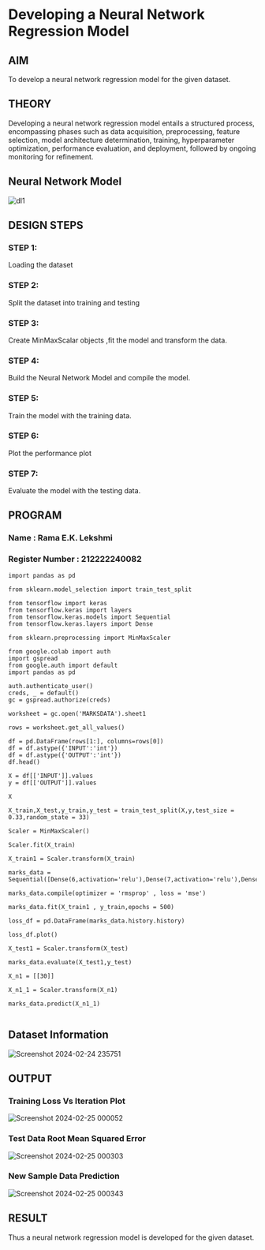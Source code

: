 # Developing a Neural Network Regression Model

## AIM

To develop a neural network regression model for the given dataset.

## THEORY
Developing a neural network regression model entails a structured process, encompassing phases such as data acquisition, preprocessing, feature selection, model architecture determination, training, hyperparameter optimization, performance evaluation, and deployment, followed by ongoing monitoring for refinement.

## Neural Network Model

![dl1](https://github.com/Rama-Lekshmi/basic-nn-model/assets/118541549/ef5c4097-a70a-4004-9d3a-c82b9add0fea)

## DESIGN STEPS

### STEP 1:

Loading the dataset

### STEP 2:

Split the dataset into training and testing

### STEP 3:

Create MinMaxScalar objects ,fit the model and transform the data.

### STEP 4:

Build the Neural Network Model and compile the model.

### STEP 5:

Train the model with the training data.

### STEP 6:

Plot the performance plot

### STEP 7:

Evaluate the model with the testing data.

## PROGRAM
### Name : Rama E.K. Lekshmi
### Register Number : 212222240082
```
import pandas as pd

from sklearn.model_selection import train_test_split

from tensorflow import keras
from tensorflow.keras import layers
from tensorflow.keras.models import Sequential
from tensorflow.keras.layers import Dense

from sklearn.preprocessing import MinMaxScaler

from google.colab import auth
import gspread
from google.auth import default
import pandas as pd

auth.authenticate_user()
creds, _ = default()
gc = gspread.authorize(creds)

worksheet = gc.open('MARKSDATA').sheet1

rows = worksheet.get_all_values()

df = pd.DataFrame(rows[1:], columns=rows[0])
df = df.astype({'INPUT':'int'})
df = df.astype({'OUTPUT':'int'})
df.head()

X = df[['INPUT']].values
y = df[['OUTPUT']].values

X

X_train,X_test,y_train,y_test = train_test_split(X,y,test_size = 0.33,random_state = 33)

Scaler = MinMaxScaler()

Scaler.fit(X_train)

X_train1 = Scaler.transform(X_train)

marks_data = Sequential([Dense(6,activation='relu'),Dense(7,activation='relu'),Dense(1)])

marks_data.compile(optimizer = 'rmsprop' , loss = 'mse')

marks_data.fit(X_train1 , y_train,epochs = 500)

loss_df = pd.DataFrame(marks_data.history.history)

loss_df.plot()

X_test1 = Scaler.transform(X_test)

marks_data.evaluate(X_test1,y_test)

X_n1 = [[30]]

X_n1_1 = Scaler.transform(X_n1)

marks_data.predict(X_n1_1)


```
## Dataset Information
![Screenshot 2024-02-24 235751](https://github.com/Rama-Lekshmi/basic-nn-model/assets/118541549/9f8a04b6-c46d-4dec-b338-e5908b1708f2)


## OUTPUT

### Training Loss Vs Iteration Plot
![Screenshot 2024-02-25 000052](https://github.com/Rama-Lekshmi/basic-nn-model/assets/118541549/0a16ae8b-d4ea-4e2d-b228-3cc381f5accd)

### Test Data Root Mean Squared Error
![Screenshot 2024-02-25 000303](https://github.com/Rama-Lekshmi/basic-nn-model/assets/118541549/d493a408-97be-4317-8ecb-d7ccf9e35a8d)


### New Sample Data Prediction
![Screenshot 2024-02-25 000343](https://github.com/Rama-Lekshmi/basic-nn-model/assets/118541549/e6720ab4-f0fe-4094-b274-8fb76daab635)


## RESULT
 Thus a neural network regression model is developed for the given dataset.

